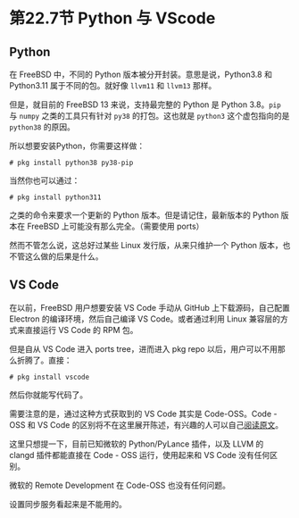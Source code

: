 # 第22.7节 Python 与 VScode

## Python

在 FreeBSD 中，不同的 Python 版本被分开封装。意思是说，Python3.8 和 Python3.11 属于不同的包。就好像 `llvm11` 和 `llvm13` 那样。

但是，就目前的 FreeBSD 13 来说，支持最完整的 Python 是 Python 3.8。`pip` 与 `numpy` 之类的工具只有针对 `py38` 的打包。这也就是 `python3` 这个虚包指向的是 `python38` 的原因。

所以想要安装Python，你需要这样做：

```
# pkg install python38 py38-pip
```

当然你也可以通过：

```
# pkg install python311
```

之类的命令来要求一个更新的 Python 版本。但是请记住，最新版本的 Python 版本在 FreeBSD 上可能没有那么完全。（需要使用 ports）

然而不管怎么说，这总好过某些 Linux 发行版，从来只维护一个 Python 版本，也不管这么做的后果是什么。

## VS Code

在以前，FreeBSD 用户想要安装 VS Code 手动从 GitHub 上下载源码，自己配置 Electron 的编译环境，然后自己编译 VS Code。或者通过利用 Linux 兼容层的方式来直接运行 VS Code 的 RPM 包。

但是自从 VS Code 进入 ports tree，进而进入 pkg repo 以后，用户可以不用那么折腾了。直接：

```
# pkg install vscode
```

然后你就能写代码了。

需要注意的是，通过这种方式获取到的 VS Code 其实是 Code-OSS。Code - OSS 和 VS Code 的区别将不在这里展开陈述，有兴趣的人可以自己[阅读原文](https://github.com/microsoft/vscode/wiki/Differences-between-the-repository-and-Visual-Studio-Code)。

这里只想提一下，目前已知微软的 Python/PyLance 插件，以及 LLVM 的 clangd 插件都能直接在 Code - OSS 运行，使用起来和 VS Code 没有任何区别。

微软的 Remote Development 在 Code-OSS 也没有任何问题。

设置同步服务看起来是不能用的。
